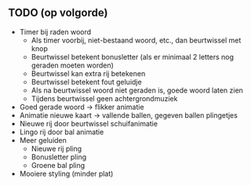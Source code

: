 ## TODO (op volgorde)
- Timer bij raden woord
    - Als timer voorbij, niet-bestaand woord, etc., dan beurtwissel met knop
    - Beurtwissel betekent bonusletter (als er minimaal 2 letters nog geraden moeten worden)
    - Beurtwissel kan extra rij betekenen
    - Beurtwissel betekent fout geluidje
    - Als na beurtwissel woord niet geraden is, goede woord laten zien
    - Tijdens beurtwissel geen achtergrondmuziek
- Goed gerade woord -> flikker animatie
- Animatie nieuwe kaart -> vallende ballen, gegeven ballen plingetjes
- Nieuwe rij door beurtwissel schuifanimatie
- Lingo rij door bal animatie
- Meer geluiden
    - Nieuwe rij pling
    - Bonusletter pling
    - Groene bal pling
- Mooiere styling (minder plat)